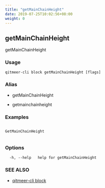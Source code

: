 ```yaml
---
title: "getMainChainHeight"
date: 2019-07-25T10:02:56+08:00
weight: 0
---
```


## getMainChainHeight

getMainChainHeight

### Usage

```
qitmeer-cli block getMainChainHeight [flags]
```



### Alias

- getMainChainHeight

- getmainchainheight

### Examples

```

GetMainChainHeight
	
```

### Options

```
  -h, --help   help for getMainChainHeight
```

### SEE ALSO

* [qitmeer-cli block](/en/reference/qitmeer-cli/block/)	 

